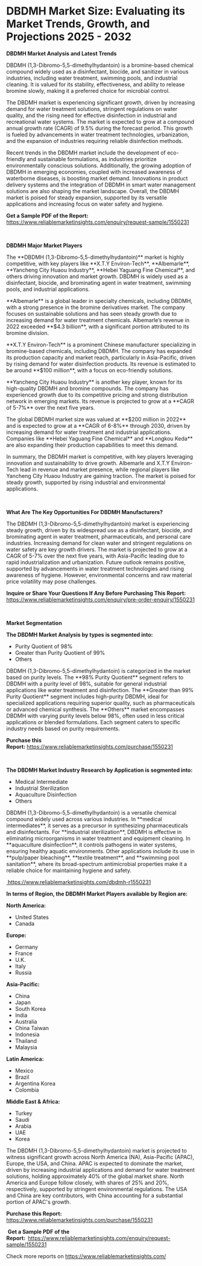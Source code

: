 <p><h1>DBDMH Market Size: Evaluating its Market Trends, Growth, and Projections 2025 - 2032</h1></p><p><strong>DBDMH Market Analysis and Latest Trends</strong></p>
<p><p>DBDMH (1,3-Dibromo-5,5-dimethylhydantoin) is a bromine-based chemical compound widely used as a disinfectant, biocide, and sanitizer in various industries, including water treatment, swimming pools, and industrial cleaning. It is valued for its stability, effectiveness, and ability to release bromine slowly, making it a preferred choice for microbial control.</p><p>The DBDMH market is experiencing significant growth, driven by increasing demand for water treatment solutions, stringent regulations on water quality, and the rising need for effective disinfection in industrial and recreational water systems. The market is expected to grow at a compound annual growth rate (CAGR) of 9.5% during the forecast period. This growth is fueled by advancements in water treatment technologies, urbanization, and the expansion of industries requiring reliable disinfection methods.</p><p>Recent trends in the DBDMH market include the development of eco-friendly and sustainable formulations, as industries prioritize environmentally conscious solutions. Additionally, the growing adoption of DBDMH in emerging economies, coupled with increased awareness of waterborne diseases, is boosting market demand. Innovations in product delivery systems and the integration of DBDMH in smart water management solutions are also shaping the market landscape. Overall, the DBDMH market is poised for steady expansion, supported by its versatile applications and increasing focus on water safety and hygiene.</p></p>
<p><strong>Get a Sample PDF of the Report:&nbsp;</strong> <a href="https://www.reliablemarketinsights.com/enquiry/request-sample/1550231?utm_campaign=1938&utm_medium=2&utm_source=Github&utm_content=ia&utm_term=26012025&utm_id=dbdmh">https://www.reliablemarketinsights.com/enquiry/request-sample/1550231</a></p>
<p>&nbsp;</p>
<p><strong>DBDMH Major Market Players</strong></p>
<p><p>The **DBDMH (1,3-Dibromo-5,5-dimethylhydantoin)** market is highly competitive, with key players like **X.T.Y Environ-Tech**, **Albemarle**, **Yancheng City Huaou Industry**, **Hebei Yaguang Fine Chemical**, and others driving innovation and market growth. DBDMH is widely used as a disinfectant, biocide, and brominating agent in water treatment, swimming pools, and industrial applications.</p><p>**Albemarle** is a global leader in specialty chemicals, including DBDMH, with a strong presence in the bromine derivatives market. The company focuses on sustainable solutions and has seen steady growth due to increasing demand for water treatment chemicals. Albemarle’s revenue in 2022 exceeded **$4.3 billion**, with a significant portion attributed to its bromine division.</p><p>**X.T.Y Environ-Tech** is a prominent Chinese manufacturer specializing in bromine-based chemicals, including DBDMH. The company has expanded its production capacity and market reach, particularly in Asia-Pacific, driven by rising demand for water disinfection products. Its revenue is estimated to be around **$100 million**, with a focus on eco-friendly solutions.</p><p>**Yancheng City Huaou Industry** is another key player, known for its high-quality DBDMH and bromine compounds. The company has experienced growth due to its competitive pricing and strong distribution network in emerging markets. Its revenue is projected to grow at a **CAGR of 5-7%** over the next five years.</p><p>The global DBDMH market size was valued at **$200 million in 2022** and is expected to grow at a **CAGR of 6-8%** through 2030, driven by increasing demand for water treatment and industrial applications. Companies like **Hebei Yaguang Fine Chemical** and **Longkou Keda** are also expanding their production capabilities to meet this demand.</p><p>In summary, the DBDMH market is competitive, with key players leveraging innovation and sustainability to drive growth. Albemarle and X.T.Y Environ-Tech lead in revenue and market presence, while regional players like Yancheng City Huaou Industry are gaining traction. The market is poised for steady growth, supported by rising industrial and environmental applications.</p></p>
<p>&nbsp;</p>
<p><strong>What Are The Key Opportunities For DBDMH Manufacturers?</strong></p>
<p><p>The DBDMH (1,3-Dibromo-5,5-dimethylhydantoin) market is experiencing steady growth, driven by its widespread use as a disinfectant, biocide, and brominating agent in water treatment, pharmaceuticals, and personal care industries. Increasing demand for clean water and stringent regulations on water safety are key growth drivers. The market is projected to grow at a CAGR of 5-7% over the next five years, with Asia-Pacific leading due to rapid industrialization and urbanization. Future outlook remains positive, supported by advancements in water treatment technologies and rising awareness of hygiene. However, environmental concerns and raw material price volatility may pose challenges.</p></p>
<p><strong>Inquire or Share Your Questions If Any Before Purchasing This Report:</strong> <a href="https://www.reliablemarketinsights.com/enquiry/pre-order-enquiry/1550231?utm_campaign=1938&utm_medium=2&utm_source=Github&utm_content=ia&utm_term=26012025&utm_id=dbdmh">https://www.reliablemarketinsights.com/enquiry/pre-order-enquiry/1550231</a></p>
<p>&nbsp;</p>
<p><strong>Market Segmentation</strong></p>
<p><strong>The DBDMH Market Analysis by types is segmented into:</strong></p>
<p><ul><li>Purity Quotient of 98%</li><li>Greater than Purity Quotient of 99%</li><li>Others</li></ul></p>
<p><p>DBDMH (1,3-Dibromo-5,5-dimethylhydantoin) is categorized in the market based on purity levels. The **98% Purity Quotient** segment refers to DBDMH with a purity level of 98%, suitable for general industrial applications like water treatment and disinfection. The **Greater than 99% Purity Quotient** segment includes high-purity DBDMH, ideal for specialized applications requiring superior quality, such as pharmaceuticals or advanced chemical synthesis. The **Others** market encompasses DBDMH with varying purity levels below 98%, often used in less critical applications or blended formulations. Each segment caters to specific industry needs based on purity requirements.</p></p>
<p><strong>Purchase this Report:&nbsp;</strong><a href="https://www.reliablemarketinsights.com/purchase/1550231?utm_campaign=1938&utm_medium=2&utm_source=Github&utm_content=ia&utm_term=26012025&utm_id=dbdmh">https://www.reliablemarketinsights.com/purchase/1550231</a></p>
<p>&nbsp;</p>
<p><strong>The DBDMH Market Industry Research by Application is segmented into:</strong></p>
<p><ul><li>Medical Intermediate</li><li>Industrial Sterilization</li><li>Aquaculture Disinfection</li><li>Others</li></ul></p>
<p><p>DBDMH (1,3-Dibromo-5,5-dimethylhydantoin) is a versatile chemical compound widely used across various industries. In **medical intermediates**, it serves as a precursor in synthesizing pharmaceuticals and disinfectants. For **industrial sterilization**, DBDMH is effective in eliminating microorganisms in water treatment and equipment cleaning. In **aquaculture disinfection**, it controls pathogens in water systems, ensuring healthy aquatic environments. Other applications include its use in **pulp/paper bleaching**, **textile treatment**, and **swimming pool sanitation**, where its broad-spectrum antimicrobial properties make it a reliable choice for maintaining hygiene and safety.</p></p>
<p><a href="https://www.reliablemarketinsights.com/dbdmh-r1550231?utm_campaign=1938&utm_medium=2&utm_source=Github&utm_content=ia&utm_term=26012025&utm_id=dbdmh">&nbsp;https://www.reliablemarketinsights.com/dbdmh-r1550231</a></p>
<p><strong>In terms of Region, the DBDMH Market Players available by Region are:</strong></p>
<p>
    <p> <strong> North America: </strong>
        <ul>
            <li>United States</li>
            <li>Canada</li>
        </ul>
        </p> 
    <p> <strong> Europe: </strong>
        <ul>
            <li>Germany</li>
            <li>France</li>
            <li>U.K.</li>
            <li>Italy</li>
            <li>Russia</li>
        </ul>
        </p> 
    <p> <strong> Asia-Pacific: </strong>
        <ul>
            <li>China</li>
            <li>Japan</li>
            <li>South Korea</li>
            <li>India</li>
            <li>Australia</li>
            <li>China Taiwan</li>
            <li>Indonesia</li>
            <li>Thailand</li>
            <li>Malaysia</li>
        </ul>
        </p> 
    <p> <strong> Latin America: </strong>
        <ul>
            <li>Mexico</li>
            <li>Brazil</li>
            <li>Argentina Korea</li>
            <li>Colombia</li>
        </ul>
        </p> 
    <p> <strong> Middle East & Africa: </strong>
        <ul>
            <li>Turkey</li>
            <li>Saudi</li>
            <li>Arabia</li>
            <li>UAE</li>
            <li>Korea</li>
        </ul>
    </p>
    </p>
<p><p>The DBDMH (1,3-Dibromo-5,5-dimethylhydantoin) market is projected to witness significant growth across North America (NA), Asia-Pacific (APAC), Europe, the USA, and China. APAC is expected to dominate the market, driven by increasing industrial applications and demand for water treatment solutions, holding approximately 40% of the global market share. North America and Europe follow closely, with shares of 25% and 20%, respectively, supported by stringent environmental regulations. The USA and China are key contributors, with China accounting for a substantial portion of APAC's growth.</p></p>
<p><strong>Purchase this Report: </strong><a href="https://www.reliablemarketinsights.com/purchase/1550231?utm_campaign=1938&utm_medium=2&utm_source=Github&utm_content=ia&utm_term=26012025&utm_id=dbdmh">https://www.reliablemarketinsights.com/purchase/1550231</a></p>
<p>&nbsp;<strong>Get a Sample PDF of the Report:&nbsp;&nbsp;</strong><a href="https://www.reliablemarketinsights.com/enquiry/request-sample/1550231?utm_campaign=1938&utm_medium=2&utm_source=Github&utm_content=ia&utm_term=26012025&utm_id=dbdmh">https://www.reliablemarketinsights.com/enquiry/request-sample/1550231</a></p>
<p><strong></strong></p>
<p>Check more reports on <a href="https://www.reliablemarketinsights.com/?utm_campaign=1938&utm_medium=2&utm_source=Github&utm_content=ia&utm_term=26012025&utm_id=dbdmh">https://www.reliablemarketinsights.com/</a></p>